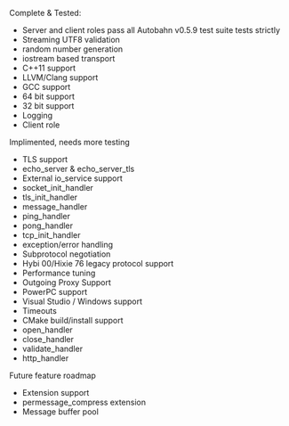 Complete & Tested:
- Server and client roles pass all Autobahn v0.5.9 test suite tests strictly
- Streaming UTF8 validation
- random number generation
- iostream based transport
- C++11 support
- LLVM/Clang support
- GCC support
- 64 bit support
- 32 bit support
- Logging
- Client role

Implimented, needs more testing
- TLS support
- echo_server & echo_server_tls
- External io_service support
- socket_init_handler
- tls_init_handler
- message_handler
- ping_handler
- pong_handler
- tcp_init_handler
- exception/error handling
- Subprotocol negotiation
- Hybi 00/Hixie 76 legacy protocol support
- Performance tuning
- Outgoing Proxy Support
- PowerPC support
- Visual Studio / Windows support
- Timeouts
- CMake build/install support
- open_handler
- close_handler
- validate_handler
- http_handler

Future feature roadmap
- Extension support
- permessage_compress extension
- Message buffer pool
